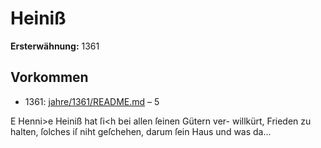 # Heiniß

**Ersterwähnung:** 1361

## Vorkommen
- 1361: [jahre/1361/README.md](../jahre/1361/README.md) – 5

E Henni>e Heiniß hat ſi<h bei allen ſeinen Gütern ver-
willkürt, Frieden zu halten, ſolches iſ niht geſchehen,
darum ſein Haus und was da...
